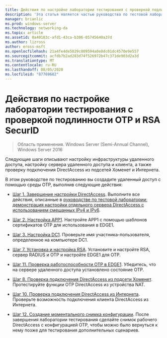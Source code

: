 ```yaml
---
title: Действия по настройке лаборатории тестирования с проверкой подлинности OTP и RSA SecurID
description: 'Эта статья является частью руководства по тестовой лаборатории: демонстрация DirectAccess с проверкой подлинности OTP и RSA SecurID для Windows Server 2016.'
manager: brianlic
ms.prod: windows-server
ms.technology: networking-da
ms.topic: article
ms.assetid: 0a40183c-afd1-43ca-b306-05745640a37d
ms.author: lizross
author: eross-msft
ms.openlocfilehash: 21a4fe4de5029c009594a0e8dc01dc4570e9e557
ms.sourcegitcommit: acfdb7b2ad283d74f526972b47c371de903d2a3d
ms.translationtype: MT
ms.contentlocale: ru-RU
ms.lasthandoff: 08/05/2020
ms.locfileid: "87769682"
---
```

# <a name="steps-for-configuring-the-test-lab-with-otp-authentication-and-rsa-securid"></a>Действия по настройке лаборатории тестирования с проверкой подлинности OTP и RSA SecurID

>Область применения. Windows Server (Semi-Annual Channel), Windows Server 2016

Следующие шаги описывают настройку инфраструктуры удаленного доступа, настройку сервера удаленного доступа и клиента, а также проверку подключения DirectAccess из подсетей Хоменет и Интернета.

В этом руководстве по тестированию вы создадите удаленный доступ с помощью среды OTP, выполнив следующие действия:

-   [Шаг 1. Завершение настройки DirectAccess](assetId:///4dbf877f-02fb-439b-907a-f5b3f1d8afa6). Выполните все действия, описанные в [руководстве по тестовой лаборатории: демонстрация настройки отдельного сервера DirectAccess с использованием смешанных IPv4 и IPv6](https://go.microsoft.com/fwlink/p/?LinkId=237004).

-   [Шаг 2. Настройка APP1](assetId:///c1bb590f-91d4-4ed5-bceb-b0e36eabd4ff). Настройте APP1 с помощью шаблонов сертификатов OTP для использования в EDGE1.

-   [Шаг 3. Настройка DC1](assetId:///904a6edc-a771-45ed-9630-a34a680bb522). Проверьте имя участника-пользователя, определенное на компьютере DC1.

-   [Шаг 7. Установка и настройка RSA](assetId:///baa4c28c-add7-42e2-8afd-ccc7a559406a). Установите и настройте RSA, сервер RADIUS и OTP и настройте EDGE1 для OTP.

-   [Шаг 11. Проверка работоспособности OTP в EDGE1](assetId:///3b397a4a-8478-47f2-a932-9e8e048c14ba). Убедитесь, что на сервере удаленного доступа установлено состояние OTP.

-   [Шаг 8. Проверка подключения DirectAccess из подсети Хоменет](assetId:///ba1652a6-0692-4add-91ca-34a84956ba14). Протестируйте функции OTP DirectAccess из устройства NAT.

-   [Шаг 10. Проверка подключения DirectAccess из Интернета](assetId:///321149eb-5f23-4a0b-b8fb-1244540126e9). Проверьте возможность подключения клиента DirectAccess из Интернета.

-   [Шаг 12. Создание моментального снимка конфигурации](assetId:///8a51ed3c-9c32-402f-85d1-617ce46845b4). После завершения лаборатории тестирования сделайте снимок рабочего DirectAccess с конфигурацией OTP, чтобы можно было вернуться к нему позже для тестирования дополнительных сценариев.



